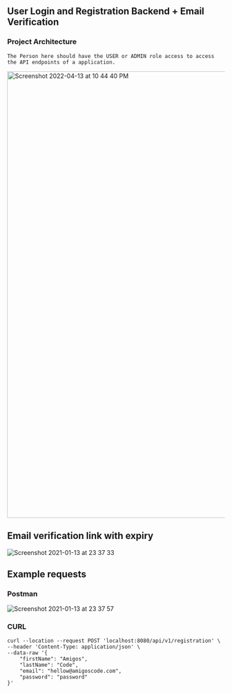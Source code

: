 ## User Login and Registration Backend + Email Verification

### Project Architecture

````The Person here should have the USER or ADMIN role access to access the API endpoints of a application.````

<img width="1035" alt="Screenshot 2022-04-13 at 10 44 40 PM" src="https://user-images.githubusercontent.com/58394648/163614028-16653ef4-3741-4cff-ab98-662aeb36b607.png">

## Email verification link with expiry
![Screenshot 2021-01-13 at 23 37 33](https://user-images.githubusercontent.com/40702606/104789893-0c674880-578e-11eb-939a-2a1cd3a8dfd2.png)

## Example requests
### Postman
![Screenshot 2021-01-13 at 23 37 57](https://user-images.githubusercontent.com/40702606/104790087-7a137480-578e-11eb-8141-307a8850c39e.png)

### CURL
```
curl --location --request POST 'localhost:8080/api/v1/registration' \
--header 'Content-Type: application/json' \
--data-raw '{
    "firstName": "Amigos",
    "lastName": "Code",
    "email": "hellow@amigoscode.com",
    "password": "password"
}'
```
